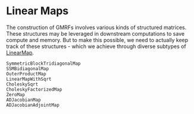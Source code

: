 # Linear Maps

The construction of GMRFs involves various kinds of structured matrices.
These structures may be leveraged in downstream computations to save compute
and memory.
But to make this possible, we need to actually keep track of these structures - 
which we achieve through diverse subtypes of
[LinearMap](https://julialinearalgebra.github.io/LinearMaps.jl/stable/).

```@docs
SymmetricBlockTridiagonalMap
SSMBidiagonalMap
OuterProductMap
LinearMapWithSqrt
CholeskySqrt
CholeskyFactorizedMap
ZeroMap
ADJacobianMap
ADJacobianAdjointMap
```
